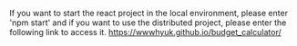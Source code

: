If you want to start the react project in the local environment, please enter 'npm start' and if you want to use the distributed project, please enter the following link to access it.
https://wwwhyuk.github.io/budget_calculator/
